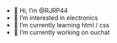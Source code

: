- 👋 Hi, I’m @RJRP44
- 👀 I’m interested in electronics
- 🌱 I’m currently learning html / css
- 🔨 I’m currently working on ouchat
<!--- - 📫 How to reach me ...--->

<!---
RJRP44/RJRP44 is a ✨ special ✨ repository because its `README.md` (this file) appears on your GitHub profile.
You can click the Preview link to take a look at your changes.
--->
